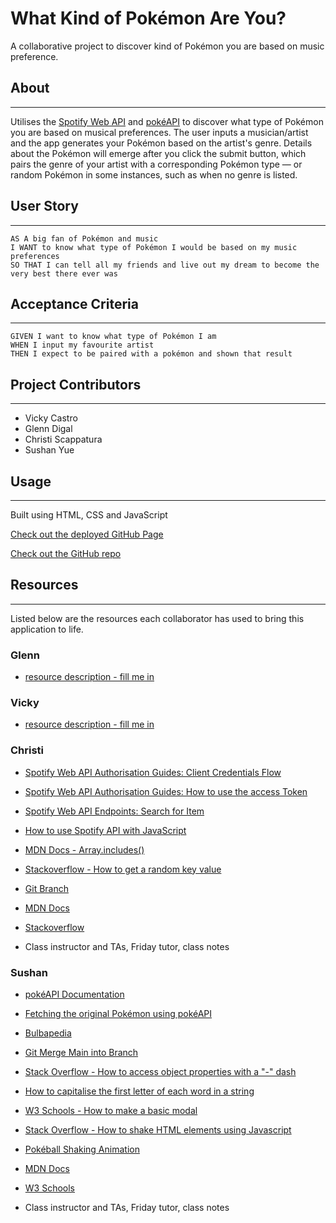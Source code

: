 # What Kind of Pokémon Are You?
A collaborative project to discover kind of Pokémon you are based on music preference.

## About
---

Utilises the [Spotify Web API](https://developer.spotify.com/documentation/web-api/) and [pokéAPI](https://pokeapi.co/) to discover what type of Pokémon you are based on musical preferences. The user inputs a musician/artist and the app generates your Pokémon based on the artist's genre. Details about the Pokémon will emerge after you click the submit button, which pairs the genre of your artist with a corresponding Pokémon type — or random Pokémon in some instances, such as when no genre is listed.

## User Story
---
```
AS A big fan of Pokémon and music
I WANT to know what type of Pokémon I would be based on my music preferences
SO THAT I can tell all my friends and live out my dream to become the very best there ever was
```

## Acceptance Criteria
---
```
GIVEN I want to know what type of Pokémon I am
WHEN I input my favourite artist 
THEN I expect to be paired with a pokémon and shown that result
```

## Project Contributors
---
* Vicky Castro
* Glenn Digal
* Christi Scappatura
* Sushan Yue

## Usage
---

Built using HTML, CSS and JavaScript

[Check out the deployed GitHub Page](https://jazzberriess.github.io/collab-what-pkmn-are-you/)

[Check out the GitHub repo](https://github.com/jazzberriess/collab-what-pkmn-are-you)

## Resources
---

Listed below are the resources each collaborator has used to bring this application to life.

### Glenn

* [resource description - fill me in](url)

### Vicky

* [resource description - fill me in](url)

### Christi

* [Spotify Web API Authorisation Guides: Client Credentials Flow](https://developer.spotify.com/documentation/general/guides/authorization/client-credentials/)

* [Spotify Web API Authorisation Guides: How to use the access Token](https://developer.spotify.com/documentation/general/guides/authorization/use-access-token/)

* [Spotify Web API Endpoints: Search for Item](https://developer.spotify.com/documentation/web-api/reference/#/operations/search)

* [How to use Spotify API with JavaScript](https://www.youtube.com/watch?v=0dmS0He_czs)

* [MDN Docs - Array.includes()](https://developer.mozilla.org/en-US/docs/Web/JavaScript/Reference/Global_Objects/Array/includes)

* [Stackoverflow - How to get a random key value](https://stackoverflow.com/questions/61042479/how-to-get-a-random-key-value-from-a-javascript-object)

* [Git Branch](https://sydney.bootcampcontent.com/university-of-sydney/USYD-VIRT-FSF-PT-02-2022-U-LOL/-/tree/main/03-JavaScript/01-Activities/27-Evr_Git-Branch)

* [MDN Docs](https://developer.mozilla.org/en-US/docs/Web)

* [Stackoverflow](https://stackoverflow.com/)

* Class instructor and TAs, Friday tutor, class notes

### Sushan

* [pokéAPI Documentation](https://pokeapi.co/docs/v2#pokemon)

* [Fetching the original Pokémon using pokéAPI](https://medium.com/@sergio13prez/fetching-them-all-poke-api-62ca580981a2)

* [Bulbapedia](https://bulbapedia.bulbagarden.net/wiki/Main_Page)

* [Git Merge Main into Branch](https://www.togaware.com/linux/survivor/Git_Merge_Master_into.html)

* [Stack Overflow - How to access object properties with a "-" dash](https://stackoverflow.com/questions/13869627/unable-to-access-json-property-with-dash)

* [How to capitalise the first letter of each word in a string](https://www.tutorialspoint.com/how-to-capitalize-the-first-letter-of-each-word-in-a-string-using-javascript#:~:text=Courses-,How%20to%20capitalize%20the%20first%20letter%20of,in%20a%20string%20using%20JavaScript%3F&text=At%20first%2C%20you%20need%20to,()%20for%20the%20extracted%20character.)

* [W3 Schools - How to make a basic modal](https://www.w3schools.com/howto/howto_css_modals.asp)

* [Stack Overflow - How to shake HTML elements using Javascript](https://stackoverflow.com/questions/36962903/javascript-shake-html-element/37142149)

* [Pokéball Shaking Animation](https://codepen.io/ronniemon/pen/YXQVJZ)

* [MDN Docs](https://developer.mozilla.org/en-US/docs/Web)

* [W3 Schools](https://www.w3schools.com/)

* Class instructor and TAs, Friday tutor, class notes